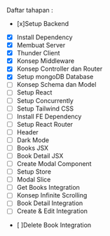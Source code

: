 Daftar tahapan : 
- [x]Setup Backend
- [x] Install Dependency
- [x] Membuat Server
- [x] Thunder Client
- [x] Konsep Middleware
- [x] Konsep Controller dan Router
- [x] Setup mongoDB Database
- [ ] Konsep Schema dan Model
- [ ] Setup React
- [ ] Setup Concurrently
- [ ] Setup Tailwind CSS  
- [ ] Install FE Dependency
- [ ] Setup React Router
- [ ] Header
- [ ] Dark Mode
- [ ] Books JSX
- [ ] Book Detail JSX
- [ ] Create Modal Component
- [ ] Setup Store
- [ ] Modal Slice
- [ ] Get Books Integration
- [ ] Konsep Infinite Scrolling
- [ ] Book Detail Integration
- [ ] Create & Edit Integration
- [ ]Delete Book Integration